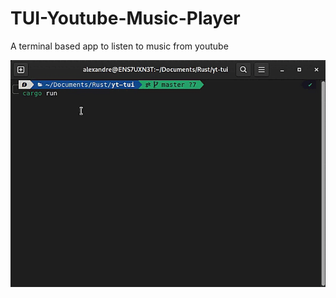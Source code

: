 # TUI-Youtube-Music-Player

A terminal based app to listen to music from youtube

![Demo](./.assets/demo.gif)
